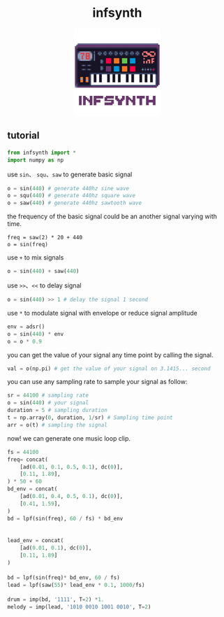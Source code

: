 <div align="center">

# infsynth

<img width="200px" src="https://raw.githubusercontent.com/gongyibei/infsynth/master/logo.gif">

</div>

## tutorial

```python
from infsynth import *
import numpy as np
```

use `sin`、 `squ`、`saw` to generate basic signal

```python
o = sin(440) # generate 440hz sine wave
o = squ(440) # generate 440hz square wave
o = saw(440) # generate 440hz sawtooth wave
```

the frequency of the basic signal could be an another signal varying with time.

```
freq = saw(2) * 20 + 440
o = sin(freq) 
```

use `+` to mix signals

```python
o = sin(440) + saw(440)
```

use `>>`、`<<` to delay signal

```python
o = sin(440) >> 1 # delay the signal 1 second
```

use `*` to modulate signal with envelope or reduce signal amplitude

```python
env = adsr() 
o = sin(440) * env
o = o * 0.9
```

you can get the value of your signal any time point by calling the signal.
```python
val = o(np.pi) # get the value of your signal on 3.1415... second
```


you can use any sampling rate to sample your signal as follow:
```python
sr = 44100 # sampling rate
o = sin(440) # your signal
duration = 5 # sampling duration 
t = np.array(0, duration, 1/sr) # Sampling time point
arr = o(t) # sampling the signal  
```


now! we can generate one music loop clip.
```python
fs = 44100
freq= concat(
    [ad(0.01, 0.1, 0.5, 0.1), dc(0)],
    [0.11, 1.89],
) * 50 + 60
bd_env = concat(
    [ad(0.01, 0.4, 0.5, 0.1), dc(0)],
    [0.41, 1.59],
)
bd = lpf(sin(freq), 60 / fs) * bd_env


lead_env = concat(
    [ad(0.01, 0.1), dc(0)],
    [0.11, 1.89]
)

bd = lpf(sin(freq)* bd_env, 60 / fs)
lead = lpf(saw(55)* lead_env * 0.1, 1000/fs) 

drum = imp(bd, '1111', T=2) *1.
melody = imp(lead, '1010 0010 1001 0010', T=2)
```

